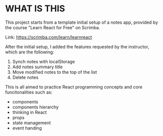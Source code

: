 # WHAT IS THIS
This project starts from a template initial setup of a notes app, provided by the course "Learn React for Free" on Scrimba.

Link: https://scrimba.com/learn/learnreact

After the initial setup, I added the features requested by the instructor, which are the following:
1. Synch notes with localStorage
2. Add notes summary title
3. Move modified notes to the top of the list
4. Delete notes

This is all aimed to practice React programming concepts and core funcitonalities such as:
- components
- components hierarchy
- thinking in React
- props
- state management
- event handing
 